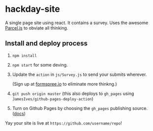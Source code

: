 # hackday-site
A single page site using react. It contains a survey. Uses the awesome [Parcel.js](https://parceljs.org/) to obviate all thinking.

## Install and deploy process

1. `npm install`
2. `npm start` for some deving.
3. Update the `action` in `js/Survey.js` to send your submits wherever.
    
    (Sign up at [formspree.io](https://formspree.io) to eliminate more thinkng.)

4. `git push origin master` (this also deploys to `gh_pages` using `JamesIves/github-pages-deploy-action`)
5. Turn on Github Pages by choosing the `gh_pages` publishing source. ([docs](https://help.github.com/en/github/working-with-github-pages/configuring-a-publishing-source-for-your-github-pages-site))

Yay your site is live at `https://github.com/username/repo`!
